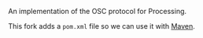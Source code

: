 An implementation of the OSC protocol for Processing.

This fork adds a `pom.xml` file so we can use it with [Maven](https://maven.apache.org/).
